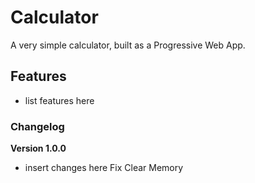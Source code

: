 # Calculator

A very simple calculator, built as a Progressive Web App.

## Features

- list features here

### Changelog

**Version 1.0.0**

- insert changes here
Fix Clear Memory
